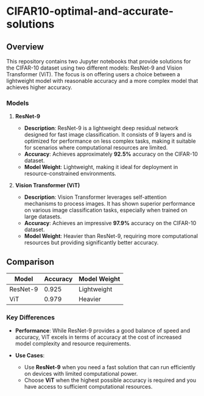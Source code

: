 # CIFAR10-optimal-and-accurate-solutions


## Overview

This repository contains two Jupyter notebooks that provide solutions for the CIFAR-10 dataset using two different models: ResNet-9 and Vision Transformer (ViT). The focus is on offering users a choice between a lightweight model with reasonable accuracy and a more complex model that achieves higher accuracy.

### Models

1. **ResNet-9**
   - **Description**: ResNet-9 is a lightweight deep residual network designed for fast image classification. It consists of 9 layers and is optimized for performance on less complex tasks, making it suitable for scenarios where computational resources are limited.
   - **Accuracy**: Achieves approximately **92.5%** accuracy on the CIFAR-10 dataset.
   - **Model Weight**: Lightweight, making it ideal for deployment in resource-constrained environments.

2. **Vision Transformer (ViT)**
   - **Description**: Vision Transformer leverages self-attention mechanisms to process images. It has shown superior performance on various image classification tasks, especially when trained on large datasets.
   - **Accuracy**: Achieves an impressive **97.9%** accuracy on the CIFAR-10 dataset.
   - **Model Weight**: Heavier than ResNet-9, requiring more computational resources but providing significantly better accuracy.

## Comparison

| Model       | Accuracy | Model Weight       |
|-------------|----------|--------------------|
| ResNet-9   | 0.925    | Lightweight         |
| ViT        | 0.979      | Heavier             |

### Key Differences

- **Performance**: While ResNet-9 provides a good balance of speed and accuracy, ViT excels in terms of accuracy at the cost of increased model complexity and resource requirements.
  
- **Use Cases**:
  - Use **ResNet-9** when you need a fast solution that can run efficiently on devices with limited computational power.
  - Choose **ViT** when the highest possible accuracy is required and you have access to sufficient computational resources.
